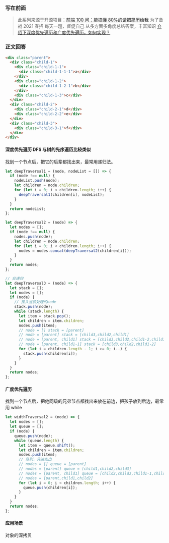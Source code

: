 ### 写在前面

> 此系列来源于开源项目：[前端 100 问：能搞懂 80%的请把简历给我](https://github.com/yygmind/blog/issues/43)
> 为了备战 2021 春招
> 每天一题，督促自己
> 从多方面多角度总结答案，丰富知识
> [介绍下深度优先遍历和广度优先遍历，如何实现？](https://github.com/Advanced-Frontend/Daily-Interview-Question/issues/9)

### 正文回答

```html
<div class="parent">
  <div class="child-1">
    <div class="child-1-1">
      <div class="child-1-1-1">a</div>
    </div>
    <div class="child-1-2">
      <div class="child-1-2-1">b</div>
    </div>
    <div class="child-1-3">c</div>
  </div>
  <div class="child-2">
    <div class="child-2-1">d</div>
    <div class="child-2-2">e</div>
  </div>
  <div class="child-3">
    <div class="child-3-1">f</div>
  </div>
</div>
```

#### 深度优先遍历 DFS 与树的先序遍历比较类似

找到一个节点后，把它的后辈都找出来，最常用递归法。

```js
let deepTraversal1 = (node, nodeList = []) => {
  if (node !== null) {
    nodeList.push(node);
    let children = node.children;
    for (let i = 0; i < children.length; i++) {
      deepTraversal1(children[i], nodeList);
    }
  }
  return nodeList;
};

let deepTraversal2 = (node) => {
  let nodes = [];
  if (node !== null) {
    nodes.push(node);
    let children = node.children;
    for (let i = 0; i < children.length; i++) {
      nodes = nodes.concat(deepTraversal2(children[i]));
    }
  }
  return nodes;
};

// 非递归
let deepTraversal3 = (node) => {
  let stack = [];
  let nodes = [];
  if (node) {
    // 推入当前处理的node
    stack.push(node);
    while (stack.length) {
      let item = stack.pop();
      let children = item.children;
      nodes.push(item);
      // node = [] stack = [parent]
      // node = [parent] stack = [child3,child2,child1]
      // node = [parent, child1] stack = [child3,child2,child1-2,child1-1]
      // node = [parent, child1-1] stack = [child3,child2,child1-2]
      for (let i = children.length - 1; i >= 0; i--) {
        stack.push(children[i]);
      }
    }
  }
  return nodes;
};
```

#### 广度优先遍历

找到一个节点后，把他同级的兄弟节点都找出来放在前边，把孩子放到后边，最常用 while

```js
let widthTraversal2 = (node) => {
  let nodes = [];
  let queue = [];
  if (node) {
    queue.push(node);
    while (queue.length) {
      let item = queue.shift();
      let children = item.children;
      nodes.push(item);
      // 队列，先进先出
      // nodes = [] queue = [parent]
      // nodes = [parent] queue = [child1,child2,child3]
      // nodes = [parent, child1] queue = [child2,child3,child1-1,child1-2]
      // nodes = [parent,child1,child2]
      for (let i = 0; i < children.length; i++) {
        queue.push(children[i]);
      }
    }
  }
  return nodes;
};
```

#### 应用场景

对象的深拷贝
